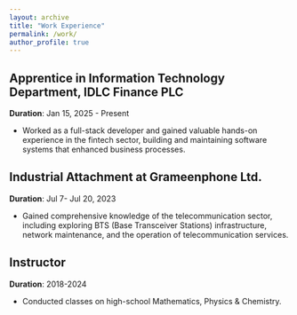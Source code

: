 ```yaml
---
layout: archive
title: "Work Experience"
permalink: /work/
author_profile: true
---
```



## Apprentice in Information Technology Department, IDLC Finance PLC  
**Duration**: Jan 15, 2025 - Present
- Worked as a full-stack developer and gained valuable hands-on experience in the fintech sector, building and maintaining software systems that enhanced business processes.


## Industrial Attachment at Grameenphone Ltd.  
**Duration**: Jul 7- Jul 20, 2023 
- Gained comprehensive knowledge of the telecommunication sector, including exploring BTS (Base Transceiver Stations) infrastructure, network maintenance, and the operation of telecommunication services.

## Instructor  
**Duration**: 2018-2024
- Conducted classes on high-school Mathematics, Physics & Chemistry.
